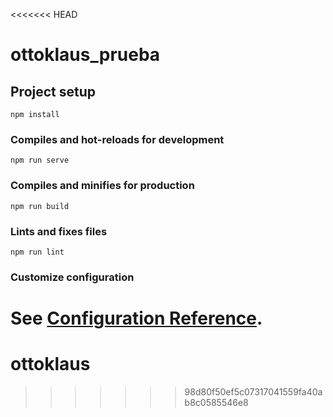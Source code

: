 <<<<<<< HEAD
# ottoklaus_prueba

## Project setup
```
npm install
```

### Compiles and hot-reloads for development
```
npm run serve
```

### Compiles and minifies for production
```
npm run build
```

### Lints and fixes files
```
npm run lint
```

### Customize configuration
See [Configuration Reference](https://cli.vuejs.org/config/).
=======
# ottoklaus
>>>>>>> 98d80f50ef5c07317041559fa40ab8c0585546e8
